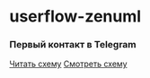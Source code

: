 # userflow-zenuml

### Первый контакт в Telegram

<a href="./Первый контакт в Telegram/schema.zenuml">Читать схему</a>
<a href="./Первый контакт в Telegram/image.png">Смотреть схему</a>
